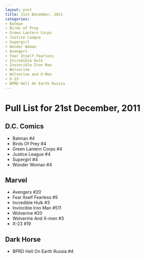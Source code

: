 ```yaml
---
layout: post
title: 21st December, 2011
categories:
- Batman
- Birds of Prey
- Green Lantern Corps
- Justice League
- Supergirl
- Wonder Woman
- Avengers
- Fear Itself Fearless
- Incredible Hulk
- Invincible Iron Man
- Wolverine
- Wolverine and X-Men
- X-23
- BPRD Hell On Earth Russia
---
```


# Pull List for 21st December, 2011

## D.C. Comics

* Batman #4
* Birds Of Prey #4
* Green Lantern Corps #4
* Justice League #4
* Supergirl #4
* Wonder Woman #4

## Marvel

* Avengers #20
* Fear Itself Fearless #5
* Incredible Hulk #3
* Invincible Iron Man #511
* Wolverine #20
* Wolverine And X-men #3
* X-23 #19

## Dark Horse

* BPRD Hell On Earth Russia #4
